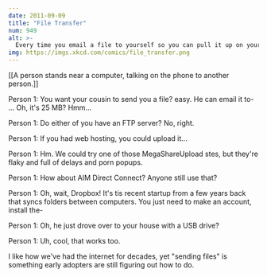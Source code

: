 ```yaml
---
date: 2011-09-09
title: "File Transfer"
num: 949
alt: >-
  Every time you email a file to yourself so you can pull it up on your friend's laptop, Tim Berners-Lee sheds a single tear.
img: https://imgs.xkcd.com/comics/file_transfer.png
---
```

[[A person stands near a computer, talking on the phone to another person.]]

Person 1: You want your cousin to send you a file? easy. He can email it to- ... Oh, it's 25 MB? Hmm...

Person 1: Do either of you have an FTP server? No, right.

Person 1: If you had web hosting, you could upload it...

Person 1: Hm. We could try one of those MegaShareUpload stes, but they're flaky and full of delays and porn popups.

Person 1: How about AIM Direct Connect? Anyone still use that?

Person 1: Oh, wait, Dropbox! It's tis recent startup from a few years back that syncs folders between computers. You just need to make an account, install the-

Person 1: Oh, he just drove over to your house with a USB drive?

Person 1: Uh, cool, that works too.

I like how we've had the internet for decades, yet "sending files" is something early adopters are still figuring out how to do.

